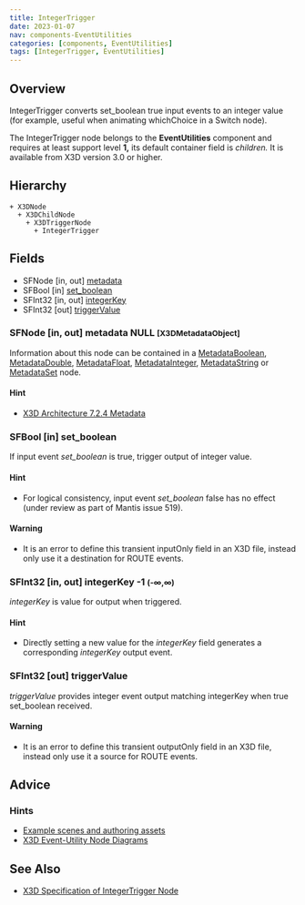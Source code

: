 ```yaml
---
title: IntegerTrigger
date: 2023-01-07
nav: components-EventUtilities
categories: [components, EventUtilities]
tags: [IntegerTrigger, EventUtilities]
---
```

<style>
.post h3 {
  word-spacing: 0.2em;
}
</style>

## Overview

IntegerTrigger converts set_boolean true input events to an integer value (for example, useful when animating whichChoice in a Switch node).

The IntegerTrigger node belongs to the **EventUtilities** component and requires at least support level **1,** its default container field is *children.* It is available from X3D version 3.0 or higher.

## Hierarchy

```
+ X3DNode
  + X3DChildNode
    + X3DTriggerNode
      + IntegerTrigger
```

## Fields

- SFNode \[in, out\] [metadata](#sfnode-in-out-metadata-null-x3dmetadataobject)
- SFBool \[in\] [set_boolean](#sfbool-in-set_boolean)
- SFInt32 \[in, out\] [integerKey](#sfint32-in-out-integerkey--1--)
- SFInt32 \[out\] [triggerValue](#sfint32-out-triggervalue)

### SFNode [in, out] **metadata** NULL <small>[X3DMetadataObject]</small>

Information about this node can be contained in a [MetadataBoolean](/x_ite/components/core/metadataboolean/), [MetadataDouble](/x_ite/components/core/metadatadouble/), [MetadataFloat](/x_ite/components/core/metadatafloat/), [MetadataInteger](/x_ite/components/core/metadatainteger/), [MetadataString](/x_ite/components/core/metadatastring/) or [MetadataSet](/x_ite/components/core/metadataset/) node.

#### Hint

- [X3D Architecture 7.2.4 Metadata](https://www.web3d.org/specifications/X3Dv4/ISO-IEC19775-1v4-IS/Part01/components/core.html#Metadata)

### SFBool [in] **set_boolean**

If input event *set_boolean* is true, trigger output of integer value.

#### Hint

- For logical consistency, input event *set_boolean* false has no effect (under review as part of Mantis issue 519).

#### Warning

- It is an error to define this transient inputOnly field in an X3D file, instead only use it a destination for ROUTE events.

### SFInt32 [in, out] **integerKey** -1 <small>(-∞,∞)</small>

*integerKey* is value for output when triggered.

#### Hint

- Directly setting a new value for the *integerKey* field generates a corresponding *integerKey* output event.

### SFInt32 [out] **triggerValue**

*triggerValue* provides integer event output matching integerKey when true set_boolean received.

#### Warning

- It is an error to define this transient outputOnly field in an X3D file, instead only use it a source for ROUTE events.

## Advice

### Hints

- [Example scenes and authoring assets](https://www.web3d.org/x3d/content/examples/X3dForWebAuthors/Chapter09-EventUtilitiesScripting)
- [X3D Event-Utility Node Diagrams](https://www.web3d.org/x3d/content/examples/X3dForWebAuthors/Chapter09-EventUtilitiesScripting/X3dEventUtilityNodeEventDiagrams.pdf)

## See Also

- [X3D Specification of IntegerTrigger Node](https://www.web3d.org/documents/specifications/19775-1/V4.0/Part01/components/eventUtilities.html#IntegerTrigger)
